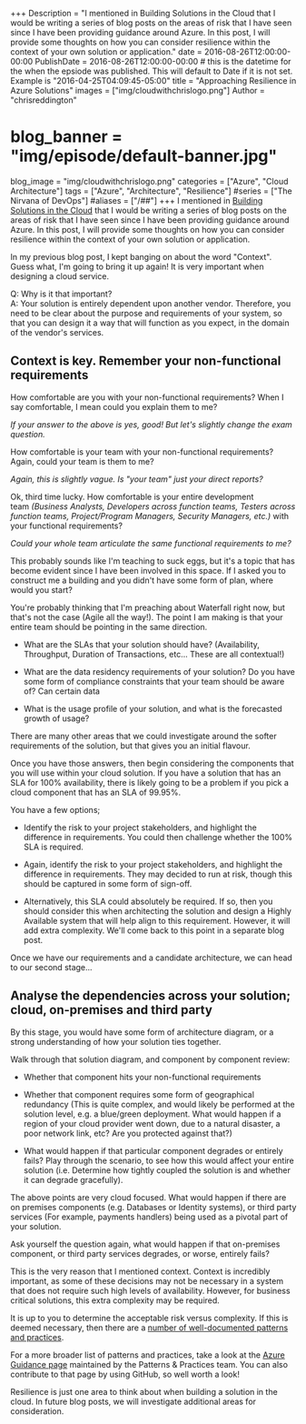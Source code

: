 +++
Description = "I mentioned in Building Solutions in the Cloud that I would be writing a series of blog posts on the areas of risk that I have seen since I have been providing guidance around Azure. In this post, I will provide some thoughts on how you can consider resilience within the context of your own solution or application."
date = 2016-08-26T12:00:00-00:00
PublishDate = 2016-08-26T12:00:00-00:00 # this is the datetime for the when the epsiode was published. This will default to Date if it is not set. Example is "2016-04-25T04:09:45-05:00"
title = "Approaching Resilience in Azure Solutions"
images = ["img/cloudwithchrislogo.png"]
Author = "chrisreddington"
# blog_banner = "img/episode/default-banner.jpg"
blog_image = "img/cloudwithchrislogo.png"
categories = ["Azure", "Cloud Architecture"]
tags = ["Azure", "Architecture", "Resilience"]
#series = ["The Nirvana of DevOps"]
#aliases = ["/##"]
+++
I mentioned in [Building Solutions in the Cloud](https://www.christianreddington.co.uk/building-solutions-in-the-cloud/) that I would be writing a series of blog posts on the areas of risk that I have seen since I have been providing guidance around Azure. In this post, I will provide some thoughts on how you can consider resilience within the context of your own solution or application.

In my previous blog post, I kept banging on about the word "Context". Guess what, I'm going to bring it up again! It is very important when designing a cloud service.

Q: Why is it that important?\
A: Your solution is entirely dependent upon another vendor. Therefore, you need to be clear about the purpose and requirements of your system, so that you can design it a way that will function as you expect, in the domain of the vendor's services.

Context is key. Remember your non-functional requirements
----------------------------------------------------------

How comfortable are you with your non-functional requirements? When I say comfortable, I mean could you explain them to me?

*If your answer to the above is yes, good! But let's slightly change the exam question.*

How comfortable is your team with your non-functional requirements? Again, could your team is them to me?

*Again, this is slightly vague. Is "your team" just your direct reports?*

Ok, third time lucky. How comfortable is your entire development team *(Business Analysts, Developers across function teams, Testers across function teams, Project/Program Managers, Security Managers, etc.)* with your functional requirements?

*Could your whole team articulate the same functional requirements to me?*

This probably sounds like I'm teaching to suck eggs, but it's a topic that has become evident since I have been involved in this space. If I asked you to construct me a building and you didn't have some form of plan, where would you start?

You're probably thinking that I'm preaching about Waterfall right now, but that's not the case (Agile all the way!). The point I am making is that your entire team should be pointing in the same direction.

- What are the SLAs that your solution should have? (Availability, Throughput, Duration of Transactions, etc... These are all contextual!)

- What are the data residency requirements of your solution? Do you have some form of compliance constraints that your team should be aware of? Can certain data

- What is the usage profile of your solution, and what is the forecasted growth of usage?

There are many other areas that we could investigate around the softer requirements of the solution, but that gives you an initial flavour.

Once you have those answers, then begin considering the components that you will use within your cloud solution. If you have a solution that has an SLA for 100% availability, there is likely going to be a problem if you pick a cloud component that has an SLA of 99.95%.

You have a few options;

- Identify the risk to your project stakeholders, and highlight the difference in requirements. You could then challenge whether the 100% SLA is required.

- Again, identify the risk to your project stakeholders, and highlight the difference in requirements. They may decided to run at risk, though this should be captured in some form of sign-off.

- Alternatively, this SLA could absolutely be required. If so, then you should consider this when architecting the solution and design a Highly Available system that will help align to this requirement. However, it will add extra complexity. We'll come back to this point in a separate blog post.

Once we have our requirements and a candidate architecture, we can head to our second stage...

Analyse the dependencies across your solution; cloud, on-premises and third party
----------------------------------------------------------------------------------

By this stage, you would have some form of architecture diagram, or a strong understanding of how your solution ties together.

Walk through that solution diagram, and component by component review:

- Whether that component hits your non-functional requirements

- Whether that component requires some form of geographical redundancy (This is quite complex, and would likely be performed at the solution level, e.g. a blue/green deployment. What would happen if a region of your cloud provider went down, due to a natural disaster, a poor network link, etc? Are you protected against that?)

- What would happen if that particular component degrades or entirely fails? Play through the scenario, to see how this would affect your entire solution (i.e. Determine how tightly coupled the solution is and whether it can degrade gracefully).

The above points are very cloud focused. What would happen if there are on premises components (e.g. Databases or Identity systems), or third party services (For example, payments handlers) being used as a pivotal part of your solution.

Ask yourself the question again, what would happen if that on-premises component, or third party services degrades, or worse, entirely fails?

This is the very reason that I mentioned context. Context is incredibly important, as some of these decisions may not be necessary in a system that does not require such high levels of availability. However, for business critical solutions, this extra complexity may be required.

It is up to you to determine the acceptable risk versus complexity. If this is deemed necessary, then there are a [number of well-documented patterns and practices](https://msdn.microsoft.com/en-gb/library/dn600215.aspx).

For a more broader list of patterns and practices, take a look at the [Azure Guidance page](https://azure.microsoft.com/en-us/documentation/articles/guidance/) maintained by the Patterns & Practices team. You can also contribute to that page by using GitHub, so well worth a look!

Resilience is just one area to think about when building a solution in the cloud. In future blog posts, we will investigate additional areas for consideration.